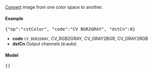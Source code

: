 [Convert](http://docs.opencv.org/modules/imgproc/doc/miscellaneous_transformations.html#cvtcolor) image from one color space to another.

#### Example
<pre>{"op":"cvtColor", "code":"CV_BGR2GRAY", "dstCn":0}</pre>

* **code** `CV_BGR2GRAY`, CV_RGB2GRAY, CV_GRAY2BGR, CV_GRAY2RGB
* **dstCn** Output channels (`0`:auto)

#### Model
<pre>{}</pre>